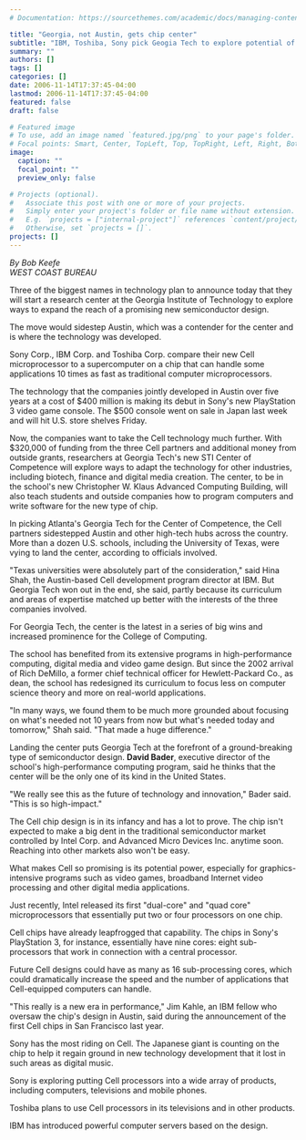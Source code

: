 ```yaml
---
# Documentation: https://sourcethemes.com/academic/docs/managing-content/

title: "Georgia, not Austin, gets chip center"
subtitle: "IBM, Toshiba, Sony pick Geogia Tech to explore potential of Cell processor, which was developed in Central Texas."
summary: ""
authors: []
tags: []
categories: []
date: 2006-11-14T17:37:45-04:00
lastmod: 2006-11-14T17:37:45-04:00
featured: false
draft: false

# Featured image
# To use, add an image named `featured.jpg/png` to your page's folder.
# Focal points: Smart, Center, TopLeft, Top, TopRight, Left, Right, BottomLeft, Bottom, BottomRight.
image:
  caption: ""
  focal_point: ""
  preview_only: false

# Projects (optional).
#   Associate this post with one or more of your projects.
#   Simply enter your project's folder or file name without extension.
#   E.g. `projects = ["internal-project"]` references `content/project/deep-learning/index.md`.
#   Otherwise, set `projects = []`.
projects: []
---
```


*By Bob Keefe*   
*WEST COAST BUREAU*   

Three of the biggest names in technology plan to announce today that they will start a research center at the
Georgia Institute of Technology to explore ways to expand the reach of a promising new semiconductor
design.

The move would sidestep Austin, which was a contender for the center and is where the technology was
developed.

Sony Corp., IBM Corp. and Toshiba Corp. compare their new Cell
microprocessor to a supercomputer on a chip that can handle some
applications 10 times as fast as traditional computer microprocessors.

The technology that the companies jointly developed in Austin over
five years at a cost of $400 million is making its debut in Sony's new
PlayStation 3 video game console. The $500 console went on sale in
Japan last week and will hit U.S. store shelves Friday.

Now, the companies want to take the Cell technology much further.
With $320,000 of funding from the three Cell partners and additional
money from outside grants, researchers at Georgia Tech's new STI
Center of Competence will explore ways to adapt the technology for
other industries, including biotech, finance and digital media creation.
The center, to be in the school's new Christopher W. Klaus Advanced
Computing Building, will also teach students and outside companies
how to program computers and write software for the new type of
chip.

In picking Atlanta's Georgia Tech for the Center of Competence, the
Cell partners sidestepped Austin and other high-tech hubs across the
country. More than a dozen U.S. schools, including the University of Texas, were vying to land the center,
according to officials involved.

"Texas universities were absolutely part of the consideration," said Hina Shah, the Austin-based Cell
development program director at IBM. But Georgia Tech won out in the end, she said, partly because its
curriculum and areas of expertise matched up better with the interests of the three companies involved.

For Georgia Tech, the center is the latest in a series of big wins and increased prominence for the College of Computing.

The school has benefited from its extensive programs in high-performance computing, digital media and video game design. But since the
2002 arrival of Rich DeMillo, a former chief technical officer for Hewlett-Packard Co., as dean, the school has redesigned its curriculum to
focus less on computer science theory and more on real-world applications.

"In many ways, we found them to be much more grounded about focusing on what's needed not 10 years from now but what's needed today
and tomorrow," Shah said. "That made a huge difference."

Landing the center puts Georgia Tech at the forefront of a ground-breaking type of semiconductor design. **David Bader**, executive director of
the school's high-performance computing program, said he thinks that the center will be the only one of its kind in the United States.

"We really see this as the future of technology and innovation," Bader said. "This is so high-impact."

The Cell chip design is in its infancy and has a lot to prove. The chip isn't expected to make a big dent in the traditional semiconductor market
controlled by Intel Corp. and Advanced Micro Devices Inc. anytime soon. Reaching into other markets also won't be easy.

What makes Cell so promising is its potential power, especially for graphics-intensive programs such as video games, broadband Internet
video processing and other digital media applications.

Just recently, Intel released its first "dual-core" and "quad core" microprocessors that essentially put two or four processors on one chip.

Cell chips have already leapfrogged that capability. The chips in Sony's PlayStation 3, for instance, essentially have nine cores: eight
sub-processors that work in connection with a central processor.

Future Cell designs could have as many as 16 sub-processing cores, which could dramatically increase the speed and the number of
applications that Cell-equipped computers can handle.

"This really is a new era in performance," Jim Kahle, an IBM fellow who oversaw the chip's design in Austin, said during the announcement of
the first Cell chips in San Francisco last year.

Sony has the most riding on Cell. The Japanese giant is counting on the chip to help it regain ground in new technology development that it
lost in such areas as digital music.

Sony is exploring putting Cell processors into a wide array of products, including computers, televisions and mobile phones.

Toshiba plans to use Cell processors in its televisions and in other products.

IBM has introduced powerful computer servers based on the design.

